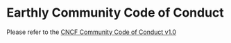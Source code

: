 # Earthly Community Code of Conduct

Please refer to the [CNCF Community Code of Conduct v1.0](https://github.com/cncf/foundation/blob/main/code-of-conduct.md)
